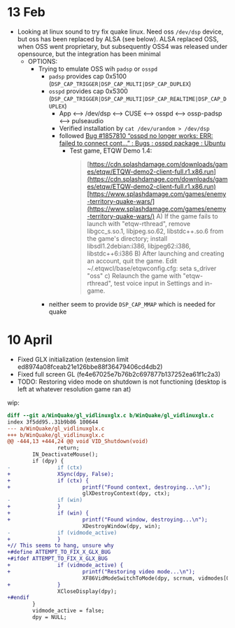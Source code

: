 
# 13 Feb

* Looking at linux sound to try fix quake linux.  Need oss `/dev/dsp` device, but oss has been replaced by ALSA (see below).  ALSA replaced OSS, when OSS went proprietary, but subsequently OSS4 was released under opensource, but the integration has been minimal
  * OPTIONS:
    * Trying to emulate OSS wih `padsp` or `osspd`
      * `padsp` provides cap 0x5100 (`DSP_CAP_TRIGGER|DSP_CAP_MULTI|DSP_CAP_DUPLEX`)
      * `osspd` provides cap 0x5300 (`DSP_CAP_TRIGGER|DSP_CAP_MULTI|DSP_CAP_REALTIME|DSP_CAP_DUPLEX`)
        * App <—> /dev/dsp <—> CUSE <—> osspd <—> ossp-padsp <—> pulseaudio
        * Verified installation by `cat /dev/urandom > /dev/dsp`
        * followed [Bug \#1857810 “osspd no longer works: ERR: failed to connect cont...” : Bugs : osspd package : Ubuntu](https://bugs.launchpad.net/ubuntu/+source/osspd/+bug/1857810)
          * Test game, ETQW Demo 1.4:
            > [https://cdn.splashdamage.com/downloads/games/etqw/ETQW-demo2-client-full.r1.x86.run](https://cdn.splashdamage.com/downloads/games/etqw/ETQW-demo2-client-full.r1.x86.run)[https://www.splashdamage.com/games/enemy-territory-quake-wars/](https://www.splashdamage.com/games/enemy-territory-quake-wars/)
            > A) If the game fails to launch with "etqw-rthread", remove libgcc_s.so.1, libjpeg.so.62, libstdc++.so.6 from the game's directory; install libsdl1.2debian:i386, libjpeg62:i386, libstdc++6:i386
            > B) After launching and creating an account, quit the game. Edit ~/.etqwcl/base/etqwconfig.cfg:
            > seta s_driver "oss"
            > c) Relaunch the game with "etqw-rthread", test voice input in Settings and in-game.
      * neither seem to provide `DSP_CAP_MMAP` which is needed for quake

# 10 April

* Fixed GLX initialization (extension limit ed8974a08fceab21e126bbe88f36479406cd4db2)
* Fixed full screen GL (fe4e67025e7b76b2c697877b137252ea61f1c2a3)
* TODO: Restoring video mode on shutdown is not functioning (desktop is left at whatever resolution game ran at)

wip:

```diff
diff --git a/WinQuake/gl_vidlinuxglx.c b/WinQuake/gl_vidlinuxglx.c
index 3f5dd95..31b9b86 100644
--- a/WinQuake/gl_vidlinuxglx.c
+++ b/WinQuake/gl_vidlinuxglx.c
@@ -444,13 +444,24 @@ void VID_Shutdown(void)
                return;
        IN_DeactivateMouse();
        if (dpy) {
-               if (ctx)
+               XSync(dpy, False);
+               if (ctx) {
+                       printf("Found context, destroying...\n");
                        glXDestroyContext(dpy, ctx);
-               if (win)
+               }
+               if (win) {
+                       printf("Found window, destroying...\n");
                        XDestroyWindow(dpy, win);
-               if (vidmode_active)
+               }
+// This seems to hang, unsure why
+#define ATTEMPT_TO_FIX_X_GLX_BUG
+#ifdef ATTEMPT_TO_FIX_X_GLX_BUG
+               if (vidmode_active) {
+                       printf("Restoring video mode...\n");
                        XF86VidModeSwitchToMode(dpy, scrnum, vidmodes[0]);
+               }
                XCloseDisplay(dpy);
+#endif
        }
        vidmode_active = false;
        dpy = NULL;
```        
